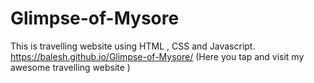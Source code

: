 # Glimpse-of-Mysore
This is travelling website using HTML , CSS and Javascript.
https://balesh.github.io/Glimpse-of-Mysore/  (Here you tap and visit my awesome travelling website )
